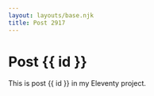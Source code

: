 ```yaml
---
layout: layouts/base.njk
title: Post 2917
---
```


# Post {{ id }}

This is post {{ id }} in my Eleventy project.
